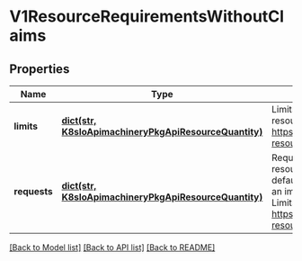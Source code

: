 # V1ResourceRequirementsWithoutClaims

## Properties
Name | Type | Description | Notes
------------ | ------------- | ------------- | -------------
**limits** | [**dict(str, K8sIoApimachineryPkgApiResourceQuantity)**](K8sIoApimachineryPkgApiResourceQuantity.md) | Limits describes the maximum amount of compute resources allowed. More info: https://kubernetes.io/docs/concepts/configuration/manage-resources-containers/ | [optional] 
**requests** | [**dict(str, K8sIoApimachineryPkgApiResourceQuantity)**](K8sIoApimachineryPkgApiResourceQuantity.md) | Requests describes the minimum amount of compute resources required. If Requests is omitted for a container, it defaults to Limits if that is explicitly specified, otherwise to an implementation-defined value. Requests cannot exceed Limits. More info: https://kubernetes.io/docs/concepts/configuration/manage-resources-containers/ | [optional] 

[[Back to Model list]](../README.md#documentation-for-models) [[Back to API list]](../README.md#documentation-for-api-endpoints) [[Back to README]](../README.md)


